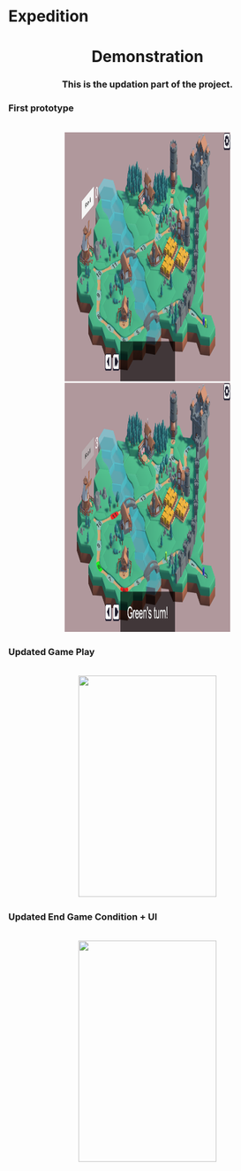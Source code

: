 # Expedition

<h1 align="center">Demonstration</h1>
<h3 align="center">This is the updation part of the project.</h3>

<div id="first_prototype">
    <h3>First prototype</h3>    
    <br>
    <div align="center">  
    	<img src="Demo/base_start.png" width = 300px height = 450px>
        <img src="Demo/ini_starting.png" width = 300px height = 450px>
    </div>
</div>

<div id="second_updation">
    <h3>Updated Game Play</h3>    
    <br>
    <div align="center">  
    	<img src="Demo/gameplay_demo_1.gif" width = 250px height = 400px>
    </div>
</div>

<div id="third_updation">
    <h3>Updated End Game Condition + UI</h3>
    <br>
    <div align="center">        
        <img src="Demo/gameplay_demo_2.gif" width = 250px height = 400px>
    </div>
</div>